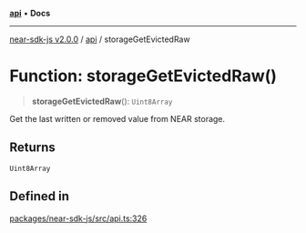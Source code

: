 [**api**](../README.md) • **Docs**

***

[near-sdk-js v2.0.0](../../packages.md) / [api](../README.md) / storageGetEvictedRaw

# Function: storageGetEvictedRaw()

> **storageGetEvictedRaw**(): `Uint8Array`

Get the last written or removed value from NEAR storage.

## Returns

`Uint8Array`

## Defined in

[packages/near-sdk-js/src/api.ts:326](https://github.com/dim-daskalov/near-sdk-js/blob/d72c9c5d6e6863e8c60ad0aa42a57e43d9805f07/packages/near-sdk-js/src/api.ts#L326)
